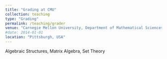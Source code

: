 ```yaml
---
title: "Grading at CMU"
collection: teaching
type: "Grading"
permalink: /teaching/grader
venue: "Carnegie Mellon University, Department of Mathematical Sciences"
#date: 2014-01-01
location: "Pittsburgh, USA"
---
```



Algebraic Structures, Matrix Algebra, Set Theory
